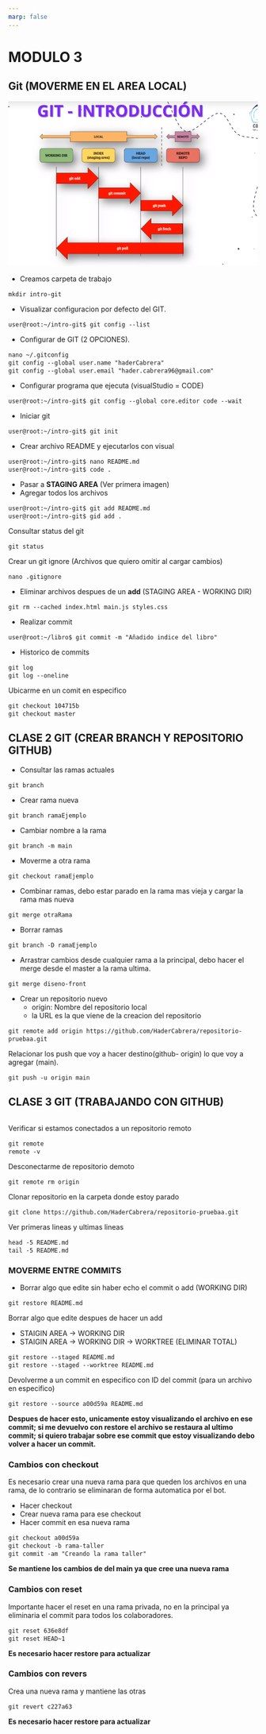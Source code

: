 ```yaml
---
marp: false
---
```


# MODULO 3
## Git (MOVERME EN EL AREA LOCAL)
![Rta de trabajo](/imagenes/Captura%20desde%202024-01-25%2019-08-12.png)

- Creamos carpeta de trabajo
```
mkdir intro-git
```
- Visualizar configuracion por defecto del GIT.
```
user@root:~/intro-git$ git config --list
```
- Configurar de GIT (2 OPCIONES).
```
nano ~/.gitconfig
git config --global user.name "haderCabrera"
git config --global user.email "hader.cabrera96@gmail.com"
```

- Configurar programa que ejecuta (visualStudio = CODE)
```
user@root:~/intro-git$ git config --global core.editor code --wait
```
- Iniciar git
```
user@root:~/intro-git$ git init
```
- Crear archivo README y ejecutarlos con visual
```
user@root:~/intro-git$ nano README.md
user@root:~/intro-git$ code .
```
- Pasar a **STAGING AREA** (Ver primera imagen)
- Agregar todos los archivos

```
user@root:~/intro-git$ git add README.md
user@root:~/intro-git$ gid add .
```
Consultar status del git
```
git status
```
Crear un git ignore (Archivos que quiero omitir al cargar cambios)
```
nano .gitignore
```
- Eliminar archivos despues de un **add** (STAGING AREA - WORKING DIR)

```
git rm --cached index.html main.js styles.css
```
- Realizar commit
```
user@root:~/libro$ git commit -m "Añadido indice del libro"
```
- Historico de commits
```
git log
git log --oneline
```
Ubicarme en un comit en especifico
```
git checkout 104715b
git checkout master
```

## CLASE 2 GIT (CREAR BRANCH Y REPOSITORIO GITHUB)

- Consultar las ramas actuales
```
git branch
```
- Crear rama nueva
```
git branch ramaEjemplo
```
- Cambiar nombre a la rama
```
git branch -m main
```
- Moverme a otra rama
```
git checkout ramaEjemplo
```
- Combinar ramas, debo estar parado en la rama mas vieja y cargar la rama mas nueva
```
git merge otraRama
```
- Borrar ramas
```
git branch -D ramaEjemplo

```
- Arrastrar cambios desde cualquier rama a la principal, debo hacer el merge desde el master a la rama ultima.

```
git merge diseno-front
```

- Crear un repositorio nuevo
    - origin: Nombre del repositorio local
    - la URL es la que viene de la creacion del repositorio
```
git remote add origin https://github.com/HaderCabrera/repositorio-pruebaa.git
```
Relacionar los push que voy a hacer destino(github- origin) lo que voy a agregar (main). 
```
git push -u origin main
```
## CLASE 3 GIT (TRABAJANDO CON GITHUB)
```
```
Verificar si estamos conectados a un repositorio remoto
```
git remote
remote -v
```
Desconectarme de repositorio demoto
```
git remote rm origin
```
Clonar repositorio en la carpeta donde estoy parado
```
git clone https://github.com/HaderCabrera/repositorio-pruebaa.git
```
Ver primeras lineas y ultimas lineas
```
head -5 README.md
tail -5 README.md 
```
### MOVERME ENTRE COMMITS
- Borrar algo que edite sin haber echo el commit o add (WORKING DIR)
```
git restore README.md
```
Borrar algo que edite despues de hacer un add 
- STAIGIN AREA -> WORKING DIR
-   STAIGIN AREA -> WORKING DIR -> WORKTREE (ELIMINAR TOTAL)
```
git restore --staged README.md
git restore --staged --worktree README.md
```
Devolverme a un commit en especifico con ID del commit (para un archivo en especifico)
```
git restore --source a00d59a README.md
```
**Despues de hacer esto, unicamente estoy visualizando el archivo en ese commit; si me devuelvo con restore el archivo se restaura al ultimo commit; si quiero trabajar sobre ese commit que estoy visualizando debo volver a hacer un commit.**
### Cambios con checkout
Es necesario crear una nueva rama para que queden los archivos en una rama, de lo contrario se eliminaran de forma automatica por el bot.

- Hacer checkout
- Crear nueva rama para ese checkout
- Hacer commit en esa nueva rama
```
git checkout a00d59a
git checkout -b rama-taller
git commit -am "Creando la rama taller"
```
**Se mantiene los cambios de del main ya que cree una nueva rama**
### Cambios con reset
Importante hacer el reset en una rama privada, no en la principal ya eliminaria el commit para todos los colaboradores.
```
git reset 636e8df
git reset HEAD~1
```
**Es necesario hacer restore para actualizar**
### Cambios con revers
Crea una nueva rama y mantiene las otras
```
git revert c227a63
```
**Es necesario hacer restore para actualizar**





